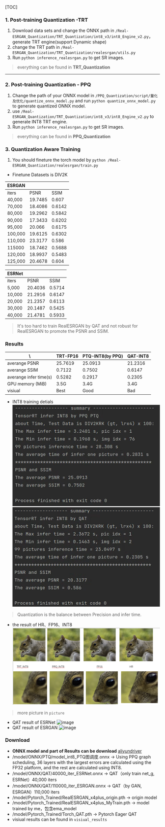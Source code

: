 [TOC]
### 1. Post-training Quantization -TRT
1.  Download data sets and change the ONNX path in ```/Real-ESRGAN_Quantization/TRT_Quantization/int8_v3/int8_Engine_v2.py```，generate TRT engine(support Dynamic shape)
2. change the TRT path in ```/Real-ESRGAN_Quantization/TRT_Quantization/realesrgan/utils.py```
3. Run ```python inference_realesrgan.py```  to get SR images.
> everything can be found in **TRT_Quantization**
---

### 2. Post-training Quantization - PPQ
1. Change the path of your ONNX model in ```/PPQ_Quantization/script/量化及优化/quantize_onnx_model.py``` and run ```python quantize_onnx_model.py``` to generate quantized ONNX model.
2.  use ```/Real-ESRGAN_Quantization/TRT_Quantization/int8_v3/int8_Engine_v2.py``` to generate INT8 TRT engine.
3. Run ```python inference_realesrgan.py```  to get SR images.
> everything can be found in **PPQ_Quantization**

### 3. Quantization Aware Training
1. You should fineture the torch model by ```python /Real-ESRGAN_Quantization/realesrgan/train.py```
+ Finetune Datasets is DIV2K

| ESRGAN  |         |        |
| ------- | ------- | ------ |
| iters   | PSNR    | SSIM   |
| 40,000  | 19.7485 | 0.607  |
| 70,000  | 18.4086 | 0.6142 |
| 80,000  | 19.2962 | 0.5842 |
| 90,000  | 17.3433 | 0.6202 |
| 95,000  | 20.066  | 0.6175 |
| 100,000 | 19.6125 | 0.6302 |
| 110,000 | 23.3177 | 0.586  |
| 115000  | 18.7462 | 0.5688 |
| 120,000 | 18.9937 | 0.5483 |
| 125,000 | 20.4678 | 0.604  |

| ESRNet |         |        |
| ------ | ------- | ------ |
| iters  | PSNR    | SSIM   |
| 5,000  | 20.4036 | 0.5714 |
| 10,000 | 21.2916 | 0.6147 |
| 20,000 | 21.2357 | 0.6113 |
| 30,000 | 20.1487 | 0.5425 |
| 40,000 | 21.4781 | 0.5933 |
> It's too hard to train RealESRGAN by QAT and not robust for RealESRGAN to promote the PSNR and SSIM.
### Results
|           \            | TRT-FP16 | PTQ-INT8(by PPQ) | QAT-INT8 |
| ---------------------- | -------- | ---------------- | -------- |
| averange PSNR          | 25.7619  | 25.0913          | 21.2316  |
| averange SSIM          | 0.7122   | 0.7502           | 0.6147   |
| averange infer time(s) | 0.5282   | 0.2917           | 0.2305   |
| GPU memory (MiB)       | 3.5G     | 3.4G             | 3.4G     |
| visiual                | Best     | Good             | Bad      |
+ INT8 training detials
![image](https://github.com/xpo0a/TensorRT_Deploy/blob/main/Real-ESRGAN_Quantization/picture/Best_PTQ.png)
![image](https://github.com/xpo0a/TensorRT_Deploy/blob/main/Real-ESRGAN_Quantization/picture/MayBeBest_QAT.png)
> Quantization is the balance between Precision and infer time.
+ the result of HR、FP16、INT8
![image](https://github.com/xpo0a/TensorRT_Deploy/blob/main/Real-ESRGAN_Quantization/picture/CONTR.png)
> more picture in ```picture```
+ QAT result of ESRNet
![image](https://github.com/xpo0a/TensorRT_Deploy/blob/main/Real-ESRGAN_Quantization/picture/No_GAN.gif)
+ QAT result of ESRGAN
![image](https://github.com/xpo0a/TensorRT_Deploy/blob/main/Real-ESRGAN_Quantization/picture/GAN.gif)
### Download
+ **ONNX model and part of Results can be download** [aliyundriver](https://www.aliyundrive.com/s/gQftmqAJbwz)
+ /model/ONNX/PTQ/model_int8_PTQ图调度.onnx -> Using PPQ graph scheduling, 36 layers with the largest errors are calculated using the FP32 platform, and the rest are calculated using INT8.
+ /model/ONNX/QAT/40000_iter_ESRNet.onnx -> QAT（only train net_g, ESRNet）40,000 iters
+ /model/ONNX/QAT/110000_iter_ESRGAN.onnx -> QAT（by GAN, ESRGAN）110,000 iters
+ /model/Pytorch_Trained/RealESRGAN_x4plus_origin.pth -> origin model
+ /model/Pytorch_Trained/RealESRGAN_x4plus_MyTrain.pth -> model trained by me，包含ema_model
+ /model/Pytorch_Trained/Torch_QAT.pth -> Pytorch Eager QAT
+ visiual results can be found in ```visiual_results```

